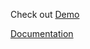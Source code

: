 Check out [Demo](https://deepanshu88.github.io/)

[Documentation](https://www.listendata.com/2024/05/create-resume-website-yourself-for-free.html)
